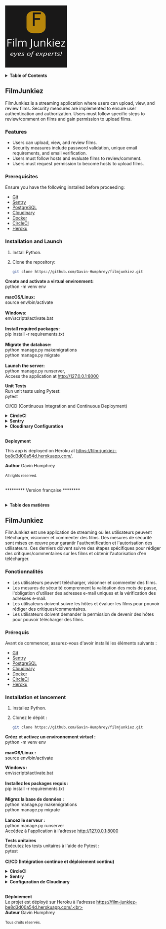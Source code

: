 ![Logo](./base/static/img/film_junkiez_logo.png)


<details>
<summary><strong>Table of Contents</strong></summary>

- [FilmJunkiez](#filmjunkiez):
  - [Features](#features)
  - [Prerequisites](#prerequisites)
  - [Installation and Launch](#installation-and-launch)
  - [Unit Tests](#unit-tests)
  - [CI/CD (Continuous Integration and Continuous Deployment)](#cicd-continuous-integration-and-continuous-deployment)
    - [CircleCI](#circleci)
    - [Sentry](#sentry)
    - [Cloudinary](#cloudinary)
  - [Deployment](#deployment)
  - [Author](#author)

</details>


## FilmJunkiez

FilmJunkiez is a streaming application where users can upload, view, and review films. Security measures are implemented to ensure user authentication and authorization. Users must follow specific steps to review/comment on films and gain permission to upload films.

### Features

- Users can upload, view, and review films.
- Security measures include password validation, unique email requirements, and email verification.
- Users must follow hosts and evaluate films to review/comment.
- Users must request permission to become hosts to upload films.

### Prerequisites

Ensure you have the following installed before proceeding:

- [Git](https://git-scm.com/)
- [Sentry](https://sentry.io/)
- [PostgreSQL](https://www.postgresql.org/)
- [Cloudinary](https://cloudinary.com/)
- [Docker](https://www.docker.com/)
- [CircleCI](https://circleci.com/)
- [Heroku](https://www.heroku.com/)

### Installation and Launch

1. Install Python.
2. Clone the repository:

   ```bash
   git clone https://github.com/Gavin-Humphrey/filmjunkiez.git
<strong>Create and activate a virtual environment:</strong><br>
python -m venv env<br><br>
<strong>macOS/Linux:</strong><br>
source env/bin/activate  <br><br>
<strong>Windows:</strong><br>
env\scripts\activate.bat<br><br> 
<strong>Install required packages:</strong><br>
pip install -r requirements.txt<br><br>
<strong>Migrate the database:</strong><br>
python manage.py makemigrations<br>
python manage.py migrate<br><br>
<strong>Launch the server:</strong><br>
python manage.py runserver,<br>
Access the application at http://127.0.0.1:8000

<strong>Unit Tests</strong><br>
Run unit tests using Pytest:<br>
pytest<br>

CI/CD (Continuous Integration and Continuous Deployment)
<details>
<summary><strong>CircleCI</strong></summary>
Follow these steps to configure CircleCI:

Create a CircleCI account and connect your GitHub account.
Create a new project and select your GitHub repository.
Add the required environment variables to the CircleCI project settings:  
DOCKER_USERNAME: Your Docker Hub username  
DOCKER_LOGIN: Your Docker Hub login email  
HEROKU_APP_NAME: The name of your Heroku application  
HEROKU_TOKEN: Your Heroku API key  
Push a new commit to your repository to trigger a new build on CircleCI.

</details>

<details>
<summary><strong>Sentry</strong></summary>
This application uses Sentry for error tracking. To configure Sentry:

Create a Sentry account and create a new project.

Add the SENTRY_DSN environment variable to your project's .env file.

<strong>Install the Sentry SDK Python package:</strong>

pip install sentry-sdk
Add the generated code to the settings.py file.

</details>

<details>
<summary><strong>Cloudinary Configuration</strong></summary>
To use Cloudinary for image/video storage and manipulation, you need to set up Cloudinary credentials in your Django application:
  
  [Sign up](https://cloudinary.com/) for a Cloudinary account if you haven't already.
  Obtain your Cloudinary API credentials (Cloud name, API Key, API Secret).
  Set the following environment variables in your environment (local development, CI/CD):<br>
  
    - CLOUDINARY_CLOUD_NAME: Your Cloudinary cloud name  
    - CLOUDINARY_API_KEY: Your Cloudinary API key  
    - CLOUDINARY_API_SECRET: Your Cloudinary API secret  
  
</details><br>

<strong>Deployment</strong><br>

This app is deployed on Heroku at https://film-junkiez-be8d3d00a54d.herokuapp.com/.

<strong>Author</strong>
Gavin Humphrey

<small>All rights reserved.</small><br><br>


********* Version française ********<br><br>

<details>
<summary><strong>Table des matières</strong></summary>

- [FilmJunkiez](#filmjunkiez):
  - [Fonctionnalités](#fonctionnalités)
  - [Prérequis](#prérequis)
  - [Installation et lancement](#installation-et-lancement)
  - [Tests unitaires](#tests-unitaires)
  - [CI/CD (Intégration continue et déploiement continu)](#cicd-intégration-continue-et-déploiement-continu)
    - [CircleCI](#circleci)
    - [Sentry](#sentry)
    - [Cloudinary](#cloudinary)
  - [Déploiement](#déploiement)
  - [Auteur](#auteur)

</details>


## FilmJunkiez

FilmJunkiez est une application de streaming où les utilisateurs peuvent télécharger, visionner et commenter des films. Des mesures de sécurité sont mises en œuvre pour garantir l'authentification et l'autorisation des utilisateurs. Ces derniers doivent suivre des étapes spécifiques pour rédiger des critiques/commentaires sur les films et obtenir l'autorisation d'en télécharger.

### Fonctionnalités

- Les utilisateurs peuvent télécharger, visionner et commenter des films.
- Les mesures de sécurité comprennent la validation des mots de passe, l'obligation d'utiliser des adresses e-mail uniques et la vérification des adresses e-mail.
- Les utilisateurs doivent suivre les hôtes et évaluer les films pour pouvoir rédiger des critiques/commentaires.
- Les utilisateurs doivent demander la permission de devenir des hôtes pour pouvoir télécharger des films.

### Prérequis

Avant de commencer, assurez-vous d'avoir installé les éléments suivants :

- [Git](https://git-scm.com/)
- [Sentry](https://sentry.io/)
- [PostgreSQL](https://www.postgresql.org/)
- [Cloudinary](https://cloudinary.com/)
- [Docker](https://www.docker.com/)
- [CircleCI](https://circleci.com/)
- [Heroku](https://www.heroku.com/)

### Installation et lancement

1. Installez Python.
2. Clonez le dépôt :

   ```bash
   git clone https://github.com/Gavin-Humphrey/filmjunkiez.git
<strong>Créez et activez un environnement virtuel :</strong><br>
python -m venv env<br><br>
<strong>macOS/Linux :</strong><br>
source env/bin/activate <br>  

<strong>Windows :</strong><br>
env\scripts\activate.bat <br><br> 
<strong>Installez les packages requis :</strong><br>
pip install -r requirements.txt<br><br>
<strong>Migrez la base de données :</strong><br>
python manage.py makemigrations<br>
python manage.py migrate<br><br>
<strong>Lancez le serveur :</strong><br>
python manage.py runserver<br>
Accédez à l'application à l'adresse http://127.0.0.1:8000

<strong>Tests unitaires</strong><br>
Exécutez les tests unitaires à l'aide de Pytest :<br>
pytest<br><br>
<strong>CI/CD (Intégration continue et déploiement continu)</strong>
<details>
<summary><strong>CircleCI</strong></summary>
Suivez ces étapes pour configurer CircleCI :

Créez un compte CircleCI et connectez votre compte GitHub.
Créez un nouveau projet et sélectionnez votre dépôt GitHub.
Ajoutez les variables d'environnement requises aux paramètres du projet CircleCI :<br>
DOCKER_USERNAME : Votre nom d'utilisateur Docker Hub  
DOCKER_LOGIN : Votre adresse e-mail de connexion Docker Hub  
HEROKU_APP_NAME : Le nom de votre application Heroku  
HEROKU_TOKEN : Votre clé API Heroku  
Poussez un nouveau commit à votre dépôt pour déclencher une nouvelle construction sur CircleCI.
</details>
<details>
<summary><strong>Sentry</strong></summary>
Ce projet utilise Sentry pour le suivi des erreurs. Pour configurer Sentry :

Créez un compte Sentry et créez un nouveau projet.

Ajoutez la variable d'environnement SENTRY_DSN au fichier .env de votre projet.

Installez le package Python Sentry SDK :

pip install sentry-sdk
Ajoutez le code généré au fichier settings.py.

</details>

<details>
<summary><strong>Configuration de Cloudinary</summary></strong>
Pour utiliser Cloudinary pour le stockage et la manipulation d'images/vidéos, vous devez configurer les identifiants Cloudinary dans votre application Django :

  [Inscrivez-vous](https://cloudinary.com/) pour un compte Cloudinary si ce n'est pas déjà fait.
  Obtenez vos identifiants API Cloudinary (nom du cloud, clé API, secret API).
  Définissez les variables d'environnement suivantes dans votre environnement (développement local, CI/CD) :<br>

    - CLOUDINARY_CLOUD_NAME : Le nom de votre cloud Cloudinary    
    - CLOUDINARY_API_KEY : Votre clé API Cloudinary    
    - CLOUDINARY_API_SECRET : Votre secret API Cloudinary
  
</details><br>

<strong>Déploiement</strong><br>
Le projet est déployé sur Heroku à l'adresse https://film-junkiez-be8d3d00a54d.herokuapp.com/.<br><br>
<strong>Auteur</strong>
Gavin Humphrey

<small>Tous droits réservés.</small>
